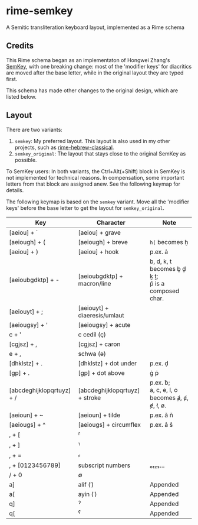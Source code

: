 # rime-semkey

A Semitic transliteration keyboard layout, implemented as a Rime schema

## Credits

This Rime schema began as an implementaton of Hongwei Zhang's 
[SemKey](https://www.researchgate.net/publication/330501972),
with one breaking change: most of the 'modifier keys' for diacritics are moved
after the base letter, while in the original layout they are typed first.

This schema has made other changes to the original design, which are listed
below.

## Layout

There are two variants:

1. `semkey`: My preferred layout. This layout is also used in my other projects, such as [rime-hebrew-classical](https://github.com/mksinicus/rime-hebrew-classical).
1. `semkey_original`: The layout that stays close to the original SemKey as possible. 

To SemKey users: In both variants, the Ctrl+Alt(+Shift) block in SemKey is not implemented for technical reasons. In compensation, some important letters from that block are assigned anew. See the following keymap for details.

The following keymap is based on the `semkey` variant. Move all the 'modifier keys' before the base letter to get the layout for `semkey_original`.

| Key                       | Character                      | Note                                                   |
| ------------------------- | ------------------------------ | ------------------------------------------------------ |
| [aeiou] + \`              | [aeiou] + grave                |                                                        |
| [aeiough] + \(            | [aeiough] + breve              | `h(` becomes ḫ                                         |
| [aeiou] + )               | [aeiou] + hook                 | p.ex. ả                                                |
| [aeioubgdktp] + -         | [aeioubgdktp] + macron/line    | b, d, k, t becomes ḇ ḏ ḵ ṯ;<br />p̄ is a composed char. |
| [aeiouyt] + ;             | [aeiouyt] + diaeresis/umlaut   |                                                        |
| [aeiougsy] + '            | [aeiougsy] + acute             |                                                        |
| c + '                     | c cedil (ç)                    |                                                        |
| [cgjsz] + ,               | [cgjsz] + caron                |                                                        |
| e + ,                     | schwa (ǝ)                      |                                                        |
| [dhklstz] + .             | [dhklstz] + dot under          | p.ex. ḍ                                                |
| [gp] + .                  | [gp] + dot above               | ġ ṗ                                                    |
| [abcdeghijklopqrtuyz] + / | [abcdeghijklopqrtuyz] + stroke | p.ex. ƀ;<br />a, c, e, l, o becomes ⱥ, ȼ, ɇ, ł, ø.     |
| [aeioun] + ~              | [aeioun] + tilde               | p.ex. ã ñ                                              |
| [aeiougs] + ^             | [aeiougs] + circumflex         | p.ex. â ŝ                                              |
| , + [                     | ⸢                              |                                                        |
| , + ]                     | ⸣                              |                                                        |
| , + =                     | ⸗                              |                                                        |
| , + [0123456789]          | subscript numbers              | ₀₁₂₃…                                                  |
| / + 0                     | ∅                              |                                                        |
| a]                        | alif (ʾ)                       | Appended                                               |
| a[                        | ayin (ʿ)                       | Appended                                               |
| q]                        | ˀ                              | Appended                                               |
| q[                        | ˁ                              | Appended                                               |

